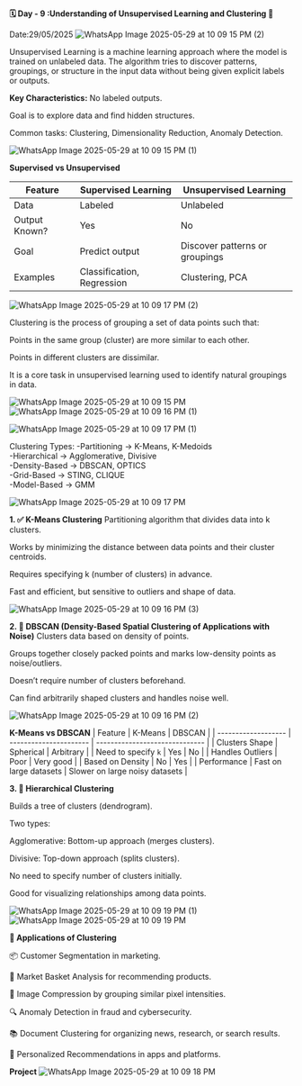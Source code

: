 **🗓 Day - 9 :Understanding of Unsupervised Learning and Clustering 🚀**


Date:29/05/2025
![WhatsApp Image 2025-05-29 at 10 09 15 PM (2)](https://github.com/user-attachments/assets/9b082d5e-1aec-475c-917d-badd356f6f3e)

Unsupervised Learning is a machine learning approach where the model is trained on unlabeled data.
The algorithm tries to discover patterns, groupings, or structure in the input data without being given explicit labels or outputs.

**Key Characteristics:**
No labeled outputs.

Goal is to explore data and find hidden structures.

Common tasks: Clustering, Dimensionality Reduction, Anomaly Detection.

![WhatsApp Image 2025-05-29 at 10 09 15 PM (1)](https://github.com/user-attachments/assets/80e1aefb-6cb4-4630-8829-2eb82377e57c)

**Supervised vs Unsupervised**

| Feature       | Supervised Learning        | Unsupervised Learning          |
| ------------- | -------------------------- | ------------------------------ |
| Data          | Labeled                    | Unlabeled                      |
| Output Known? | Yes                        | No                             |
| Goal          | Predict output             | Discover patterns or groupings |
| Examples      | Classification, Regression | Clustering, PCA                |


![WhatsApp Image 2025-05-29 at 10 09 17 PM (2)](https://github.com/user-attachments/assets/f06aeebb-a66d-4925-8796-db32bc17b123)

Clustering is the process of grouping a set of data points such that:

Points in the same group (cluster) are more similar to each other.

Points in different clusters are dissimilar.

It is a core task in unsupervised learning used to identify natural groupings in data.

![WhatsApp Image 2025-05-29 at 10 09 15 PM](https://github.com/user-attachments/assets/c370371f-a0a5-4caf-8cae-5bad84942c0f)
![WhatsApp Image 2025-05-29 at 10 09 16 PM (1)](https://github.com/user-attachments/assets/3c28fe2a-6ee5-445d-b939-2cc13c27c0d9)

![WhatsApp Image 2025-05-29 at 10 09 17 PM (1)](https://github.com/user-attachments/assets/fb7327bc-4b54-403d-b507-4ccdb631cc0d)

Clustering Types:
    -Partitioning → K-Means, K-Medoids<br>
    -Hierarchical → Agglomerative, Divisive<br>
    -Density-Based → DBSCAN, OPTICS<br>
    -Grid-Based → STING, CLIQUE<br>
    -Model-Based → GMM<br>
    

![WhatsApp Image 2025-05-29 at 10 09 17 PM](https://github.com/user-attachments/assets/47eb8e11-b3c2-46fc-a89e-bcbf1700effd)

**1. ✅ K-Means Clustering**
Partitioning algorithm that divides data into k clusters.

Works by minimizing the distance between data points and their cluster centroids.

Requires specifying k (number of clusters) in advance.

Fast and efficient, but sensitive to outliers and shape of data.

![WhatsApp Image 2025-05-29 at 10 09 16 PM (3)](https://github.com/user-attachments/assets/ca6cf077-ba01-414d-ae81-5b806835859b)

**2. 🧱 DBSCAN (Density-Based Spatial Clustering of Applications with Noise)**
Clusters data based on density of points.

Groups together closely packed points and marks low-density points as noise/outliers.

Doesn’t require number of clusters beforehand.

Can find arbitrarily shaped clusters and handles noise well.

![WhatsApp Image 2025-05-29 at 10 09 16 PM (2)](https://github.com/user-attachments/assets/4abf7c0e-e381-43f1-aa8b-d49fc6acccb4)

**K-Means vs DBSCAN**
| Feature             | K-Means                | DBSCAN                         |
| ------------------- | ---------------------- | ------------------------------ |
| Clusters Shape      | Spherical              | Arbitrary                      |
| Need to specify `k` | Yes                    | No                             |
| Handles Outliers    | Poor                   | Very good                      |
| Based on Density    | No                     | Yes                            |
| Performance         | Fast on large datasets | Slower on large noisy datasets |

**3. 🌲 Hierarchical Clustering**

Builds a tree of clusters (dendrogram).

Two types:

Agglomerative: Bottom-up approach (merges clusters).

Divisive: Top-down approach (splits clusters).

No need to specify number of clusters initially.

Good for visualizing relationships among data points.

![WhatsApp Image 2025-05-29 at 10 09 19 PM (1)](https://github.com/user-attachments/assets/d1cc2e88-7bf5-4131-9750-7debac252c3c)
![WhatsApp Image 2025-05-29 at 10 09 19 PM](https://github.com/user-attachments/assets/e2839f66-feb6-471b-9ff8-e1be64635b60)

**💼 Applications of Clustering**

📦 Customer Segmentation in marketing.

🛒 Market Basket Analysis for recommending products.

📸 Image Compression by grouping similar pixel intensities.

🔍 Anomaly Detection in fraud and cybersecurity.

📚 Document Clustering for organizing news, research, or search results.

🎯 Personalized Recommendations in apps and platforms.

**Project**
![WhatsApp Image 2025-05-29 at 10 09 18 PM](https://github.com/user-attachments/assets/914d2d77-18d3-4cd9-98ab-6ac7a5ad83e6)

